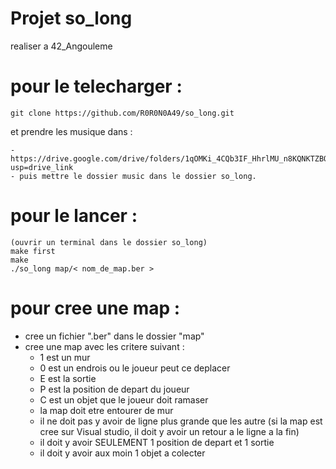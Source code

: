 # Projet so_long
realiser a 42_Angouleme

# pour le telecharger :
	git clone https://github.com/R0R0N0A49/so_long.git
 et prendre les musique dans :
 
 	- https://drive.google.com/drive/folders/1qOMKi_4CQb3IF_HhrlMU_n8KQNKTZBOF?usp=drive_link
	- puis mettre le dossier music dans le dossier so_long.

# pour le lancer :
	(ouvrir un terminal dans le dossier so_long)
	make first
	make
	./so_long map/< nom_de_map.ber >

# pour cree une map :
 - cree un fichier ".ber" dans le dossier "map"
 - cree une map avec les critere suivant :
    - 1 est un mur
    - 0 est un endrois ou le joueur peut ce deplacer
    - E est la sortie
    - P est la position de depart du joueur
    - C est un objet que le joueur doit ramaser
    - la map doit etre entourer de mur
    - il ne doit pas y avoir de ligne plus grande que les autre (si la map est cree sur Visual studio, il doit y avoir un retour a le ligne a la fin)
    - il doit y avoir SEULEMENT 1 position de depart et 1 sortie
    - il doit y avoir aux moin 1 objet a colecter

